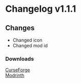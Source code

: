 # Changelog v1.1.1

## Changes
- Changed icon
- Changed mod id

### Downloads
[CurseForge](https://www.curseforge.com/minecraft/mc-mods/nemos-blooming-blossom) <br>
[Modrinth](https://modrinth.com/mod/nemos-blooming-blossom)